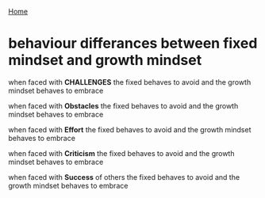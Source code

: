 [Home](README.md)


# behaviour differances between fixed mindset and growth mindset

when faced with **CHALLENGES** the fixed behaves to avoid and the growth mindset behaves to embrace

when faced with **Obstacles** the fixed behaves to avoid and the growth mindset behaves to embrace

when faced with **Effort** the fixed behaves to avoid and the growth mindset behaves to embrace

when faced with **Criticism** the fixed behaves to avoid and the growth mindset behaves to embrace

when faced with **Success** of others the fixed behaves to avoid and the growth mindset behaves to embrace
